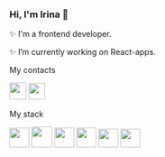 ### Hi, I'm Irina 👋
<p>✨ I'm a frontend developer.</p>
<p>✨ I’m currently working on React-apps.</p>

My contacts
<p><a href="https://t.me/Irina_Barkhatova"><img src="https://github.com/BarhatovaIrina/barhatovaIrina/assets/99141220/8da8dfc6-36a8-4020-8d7f-ea244a0483f0" width=30 height=30></a> <a href="mailto:i.a.barhatova@yandex.ru"><img src="https://github.com/BarhatovaIrina/barhatovaIrina/assets/99141220/19f8207b-d2cd-436c-b6d7-32bded2a758c" width=29 height=29></a></p>

My stack
<p><img src="https://github.com/BarhatovaIrina/barhatovaIrina/assets/99141220/d82f2741-4ffe-47a9-a282-7be0be14aa08" width=35 height=35>
  <img src="https://github.com/BarhatovaIrina/barhatovaIrina/assets/99141220/1fe7d3e9-0200-4f4e-8cc3-f82f9e546326" width=37 height=37>
  <img src="https://github.com/BarhatovaIrina/barhatovaIrina/assets/99141220/919f3aa2-a412-4ba2-a011-bc6c4609d82c" width=35 height=35>
  <img src="https://github.com/BarhatovaIrina/barhatovaIrina/assets/99141220/3d2d78c3-5244-4995-befe-734eed8bcd15" width=35 height=35>
  <img src="https://github.com/BarhatovaIrina/barhatovaIrina/assets/99141220/23c6e53c-2f1b-4fa8-8df0-a2d26abc04bd" width=35 height=33>
  <img src="https://github.com/BarhatovaIrina/barhatovaIrina/assets/99141220/c432897c-a009-4c77-bd58-57fdfdba1fa3" width=35 height=33>
</p>
<!--
**BarhatovaIrina/barhatovaIrina** is a ✨ _special_ ✨ repository because its `README.md` (this file) appears on your GitHub profile.

Here are some ideas to get you started:

- 🔭 I’m currently working on ...
- 🌱 I’m currently learning ...
- 👯 I’m looking to collaborate on ...
- 🤔 I’m looking for help with ...
- 💬 Ask me about ...
- 📫 How to reach me: ...
- 😄 Pronouns: ...
- ⚡ Fun fact: ...
-->
